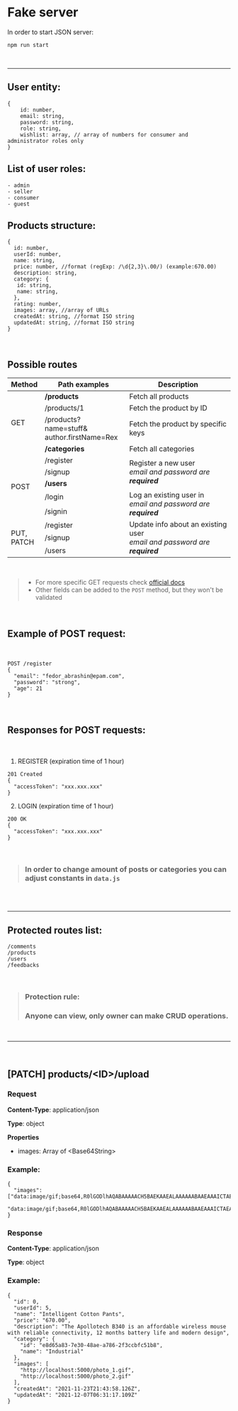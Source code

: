 # Fake server

In order to start JSON server:
```
npm run start
```
<br>

---
## User entity:
```
{
    id: number,
    email: string,
    password: string,
    role: string,
    wishlist: array, // array of numbers for consumer and administrator roles only
}
```

## List of user roles:
```
- admin
- seller
- consumer
- guest
```

## Products structure:
```
{
  id: number,
  userId: number,
  name: string,
  price: number, //format (regExp: /\d{2,3}\.00/) (example:670.00)
  description: string,
  category: {
   id: string,
   name: string,
  },
  rating: number,
  images: array, //array of URLs
  createdAt: string, //format ISO string
  updatedAt: string, //format ISO string
}
```

<br>

## Possible routes

<table>
  <thead>
    <tr>
      <th>Method</th>
      <th>Path examples</th>
      <th>Description</th>
    </tr>
  </thead>
  <tbody>
    <tr>
      <td rowspan=4>GET</td>
      <td><b>/products</b></td>
      <td>Fetch all products</td>
    </tr>
    <tr>
      <td>/products/1</td>
      <td>Fetch the product by ID</td>
    </tr>
    <tr>
      <td>/products?name=stuff&<br>author.firstName=Rex</td>
      <td>Fetch the product by specific keys</td>
    </tr>
    <tr>
      <td><b>/categories</b></td>
      <td>Fetch all categories</td>
    </tr>
    <tr>
      <td rowspan=5>POST</td>
      <td>/register</td>
      <td rowspan=3>Register a new user <br> <em>email and password are <b>required<b><em></td>
    </tr>
    <tr>
      <td>/signup</td>
    </tr>
    <tr>
      <td><b>/users</b></td>
    </tr>
    <tr>
      <td>/login</td>
      <td rowspan=2>Log an existing user in <br> <em>email and password are <b>required<b><em></td>
    </tr>
    <tr>
      <td>/signin</td>
    </tr>
      <td rowspan=5>PUT, <br> PATCH</td>
      <td>/register</td>
      <td rowspan=3>Update info about an existing user<br> <em>email and password are <b>required<b><em></td>
    </tr>
    <tr>
      <td>/signup</td>
    </tr>
    <tr>
      <td>/users</td>
    </tr>

  <tbody>
</table>

<br>

> - For more specific GET requests check <a href='https://github.com/typicode/json-server#routes'>official docs</a>
> - Other fields can be added to the `POST` method, but they won't be validated

<br>

## Example of POST request:

<br>

```
POST /register
{
  "email": "fedor_abrashin@epam.com",
  "password": "strong",
  "age": 21
}
```

<br>


## Responses for POST requests:

<br>

1. REGISTER (expiration time of 1 hour)
```
201 Created
{
  "accessToken": "xxx.xxx.xxx"
}
```

2. LOGIN (expiration time of 1 hour)
```
200 ОК
{
  "accessToken": "xxx.xxx.xxx"
}
```

<br>

> ### In order to change amount of posts or categories you can adjust constants in `data.js`

<br>

  <br>

---
## Protected routes list:
```
/comments
/products
/users
/feedbacks
```
<br>

> ### Protection rule:
> ### Anyone can view, only owner can make CRUD operations.

<br>

---
<br>

## [PATCH] products/\<ID>/upload

### Request

__Content-Type__: application/json

__Type__: object

__Properties__

* images: Array of \<Base64String>

### Example:

```
{
  "images": ["data:image/gif;base64,R0lGODlhAQABAAAAACH5BAEKAAEALAAAAAABAAEAAAICTAEAOw==",
  "data:image/gif;base64,R0lGODlhAQABAAAAACH5BAEKAAEALAAAAAABAAEAAAICTAEAOw=="]
}
```

### Response

__Content-Type__: application/json

__Type__: object


### Example:

```
{
  "id": 0,
  "userId": 5,
  "name": "Intelligent Cotton Pants",
  "price": "670.00",
  "description": "The Apollotech B340 is an affordable wireless mouse with reliable connectivity, 12 months battery life and modern design",
  "category": {
    "id": "e8d65a83-7e30-48ae-a786-2f3ccbfc51b8",
    "name": "Industrial"
  },
  "images": [
    "http://localhost:5000/photo_1.gif",
    "http://localhost:5000/photo_2.gif"
  ],
  "createdAt": "2021-11-23T21:43:58.126Z",
  "updatedAt": "2021-12-07T06:31:17.109Z"
}
```
